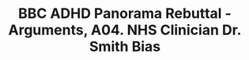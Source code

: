 ---
title: BBC ADHD Panorama Rebuttal - Arguments, A04. NHS Clinician Dr. Smith Bias
permalink: /bbc-adhd-arguments-a04/
redirect_to: https://neveroff.notion.site/A04-NHS-Clinician-Dr-Smith-Bias-and-Inadequacy-of-comparison-51ca9c692fd242f1a810f00fd46aaac8
---